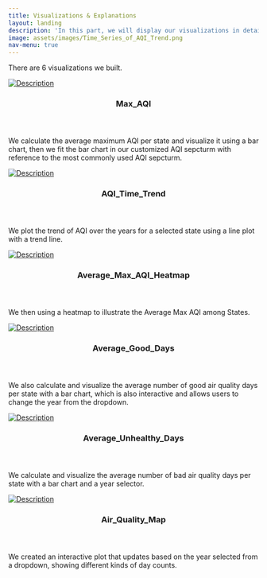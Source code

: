 ```yaml
---
title: Visualizations & Explanations
layout: landing
description: 'In this part, we will display our visualizations in detail.'
image: assets/images/Time_Series_of_AQI_Trend.png
nav-menu: true
---
```


<!-- Main -->
<div id="main">

<!-- One -->
<section id="one">
	<div class="inner">
		<p>There are 6 visualizations we built.</p>
	</div>
</section>

<!-- Two -->
<section id="two" class="spotlights">
	<section>
		<a href="generic.html" class="image">
			<img src="{{ '/assets/images/Average_Max_AQI_per_State.png' | relative_url }}" alt="Description" data-position="center center" />
		</a>
		<div class="content">
			<div class="inner">
				<header class="major">
					<h3>Max_AQI</h3>
				</header>
				<p>We calculate the average maximum AQI per state and visualize it using a bar chart, then we fit the bar chart in our customized AQI sepcturm with reference to the most commonly used AQI sepcturm.</p>
			</div>
		</div>
	</section>
	<section>
		<a href="generic.html" class="image">
			<img src="{{ '/assets/images/Time_Series_of_AQI_Trend.png' | relative_url }}" alt="Description" data-position="top center" />
		</a>
		<div class="content">
			<div class="inner">
				<header class="major">
					<h3>AQI_Time_Trend</h3>
				</header>
				<p>We plot the trend of AQI over the years for a selected state using a line plot with a trend line.</p>
			</div>
		</div>
	</section>
	<section>
		<a href="generic.html" class="image">
			<img src="{{ '/assets/images/Heatmap_Average_Max_AQI_per_State.png' | relative_url }}" alt="Description" data-position="25% 25%" />
		</a>
		<div class="content">
			<div class="inner">
				<header class="major">
					<h3>Average_Max_AQI_Heatmap</h3>
				</header>
				<p>We then using a heatmap to illustrate the Average Max AQI among States.</p>
			</div>
		</div>
	</section>
	<section>
		<a href="generic.html" class="image">
			<img src="{{ '/assets/images/Average_Good_Days_per_State.png' | relative_url }}" alt="Description" data-position="25% 25%" />
		</a>
		<div class="content">
			<div class="inner">
				<header class="major">
					<h3>Average_Good_Days</h3>
				</header>
				<p>We also calculate and visualize the average number of good air quality days per state with a bar chart, which is also interactive and allows users to change the year from the dropdown.</p>
			</div>
		</div>
	</section>
	<section>
		<a href="generic.html" class="image">
			<img src="{{ '/assets/images/Average_Unhealthy_Days_per_State.png' | relative_url }}" alt="Description" data-position="25% 25%" />
		</a>
		<div class="content">
			<div class="inner">
				<header class="major">
					<h3>Average_Unhealthy_Days</h3>
				</header>
				<p>We calculate and visualize the average number of bad air quality days per state with a bar chart and a year selector.</p>
			</div>
		</div>
	</section>
	<section>
		<a href="generic.html" class="image">
			<img src="{{ '/assets/images/Air_Quality_Map.png' | relative_url }}" alt="Description" data-position="25% 25%" />
		</a>
		<div class="content">
			<div class="inner">
				<header class="major">
					<h3>Air_Quality_Map</h3>
				</header>
				<p>We created an interactive plot that updates based on the year selected from a dropdown, showing different kinds of day counts.</p>
			</div>
		</div>
	</section>
	
	
</section>

</div>
